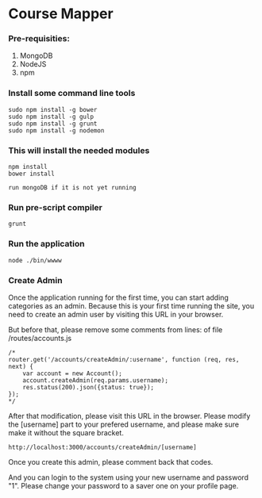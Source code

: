 # Course Mapper

### Pre-requisities:
1. MongoDB
2. NodeJS
3. npm

### Install some command line tools
```
sudo npm install -g bower
sudo npm install -g gulp
sudo npm install -g grunt
sudo npm install -g nodemon
```
### This will install the needed modules
```
npm install
bower install

run mongoDB if it is not yet running
```
### Run pre-script compiler
`grunt`

### Run the application
`node ./bin/wwww`

### Create Admin
Once the application running for the first time, you can start adding categories as an admin.
Because this is your first time running the site, you need to create an admin user by visiting this URL in your browser.

But before that, please remove some comments from lines:  of file /routes/accounts.js
```
/*
router.get('/accounts/createAdmin/:username', function (req, res, next) {
    var account = new Account();
    account.createAdmin(req.params.username);
    res.status(200).json({status: true});
});
*/
```

After that modification, please visit this URL in the browser.
Please modify the [username] part to your prefered username, and please make sure make it without the square bracket.

`http://localhost:3000/accounts/createAdmin/[username]`

Once you create this admin, please comment back that codes.

And you can login to the system using your new username and password "1".
Please change your password to a saver one on your profile page.
